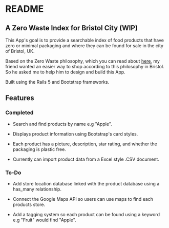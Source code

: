 README
======

A Zero Waste Index for Bristol City (WIP)
-----------------------------------------

This App's goal is to provide a searchable index of food products that have zero or minimal packaging and where they can be found for sale in the city of Bristol, UK.

Based on the Zero Waste philosophy, which you can read about [here](https://en.wikipedia.org/wiki/Zero_waste), my friend wanted an easier way to shop according to this philosophy in Bristol. So he asked me to help him to design and build this App.

Built using the Rails 5 and Bootstrap frameworks.

Features
--------

### Completed

* Search and find products by name e.g "Apple".

* Displays product information using Bootstrap's card styles.

* Each product has a picture, description, star rating, and whether the packaging is plastic free.

* Currently can import product data from a Excel style .CSV document.

### To-Do

* Add store location database linked with the product database using a has_many relationship.

* Connect the Google Maps API so users can use maps to find each products store.

* Add a tagging system so each product can be found using a keyword e.g "Fruit" would find "Apple".
